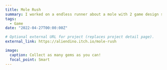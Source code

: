 ```yaml
---
title: Mole Rush
summary: I worked on a endless runner about a mole with 2 game design students. This was the first game I ever published.
tags:
  - Game
date: "2022-04-27T00:00:00Z"

# Optional external URL for project (replaces project detail page).
external_link: https://aliendino.itch.io/mole-rush

image:
  caption: Collect as many gems as you can!
  focal_point: Smart
---
```

